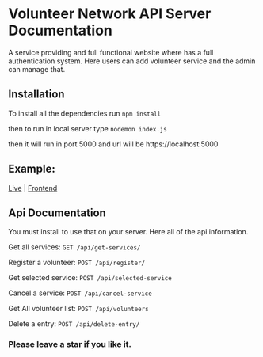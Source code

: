 # Volunteer Network API Server Documentation

A service providing and full functional website where has a full authentication system. Here users can add volunteer service and the admin can manage that.

## Installation

To install all the dependencies run `npm install`

then to run in local server type `nodemon index.js`

then it will run in port 5000 and url will be https://localhost:5000

## Example:

[Live](https://agile-dawn-27017.herokuapp.com/) | [Frontend](https://github.com/nokibrokes/volunteer-network-client)

## Api Documentation

You must install to use that on your server. Here all of the api information.

Get all services: `GET /api/get-services/`

Register a volunteer: `POST /api/register/`

Get selected service: `POST /api/selected-service`

Cancel a service: `POST /api/cancel-service`

Get All volunteer list: `POST /api/volunteers`

Delete a entry: `POST /api/delete-entry/`

### Please leave a star if you like it.
